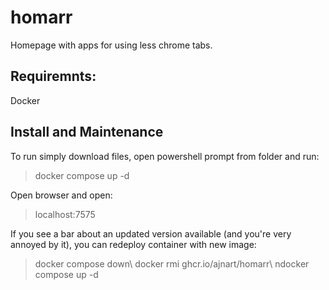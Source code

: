 # homarr
Homepage with apps for using less chrome tabs.

## Requiremnts:

Docker

## Install and Maintenance

To run simply download files, open powershell prompt from folder and run: 

> docker compose up -d

Open browser and open:

> localhost:7575

If you see a bar about an updated version available (and you're very annoyed by it), you can redeploy container with new image:

> docker compose down\ 
> docker rmi ghcr.io/ajnart/homarr\ 
> ndocker compose up -d
